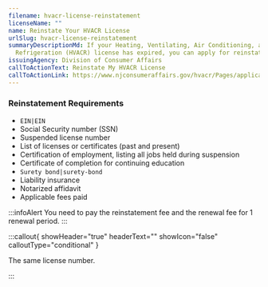 ```yaml
---
filename: hvacr-license-reinstatement
licenseName: ""
name: Reinstate Your HVACR License
urlSlug: hvacr-license-reinstatement
summaryDescriptionMd: If your Heating, Ventilating, Air Conditioning, and
  Refrigeration (HVACR) license has expired, you can apply for reinstatement.
issuingAgency: Division of Consumer Affairs
callToActionText: Reinstate My HVACR License
callToActionLink: https://www.njconsumeraffairs.gov/hvacr/Pages/applications.aspx
---
```


### Reinstatement Requirements

- `EIN|EIN`
- Social Security number (SSN)
- Suspended license number
- List of licenses or certificates (past and present)
- Certification of employment, listing all jobs held during suspension
- Certificate of completion for continuing education
- `Surety bond|surety-bond`
- Liability insurance
- Notarized affidavit
- Applicable fees paid

:::infoAlert
You need to pay the reinstatement fee and the renewal fee for 1 renewal period.
:::

:::callout{ showHeader="true" headerText="" showIcon="false" calloutType="conditional" }

The same license number.

:::
